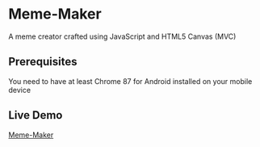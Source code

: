 # Meme-Maker
A meme creator crafted using JavaScript and HTML5 Canvas (MVC) 

## Prerequisites
You need to have at least Chrome 87 for Android installed on your mobile device

## Live Demo
[Meme-Maker](https://staringelf.github.io/meme-maker)

